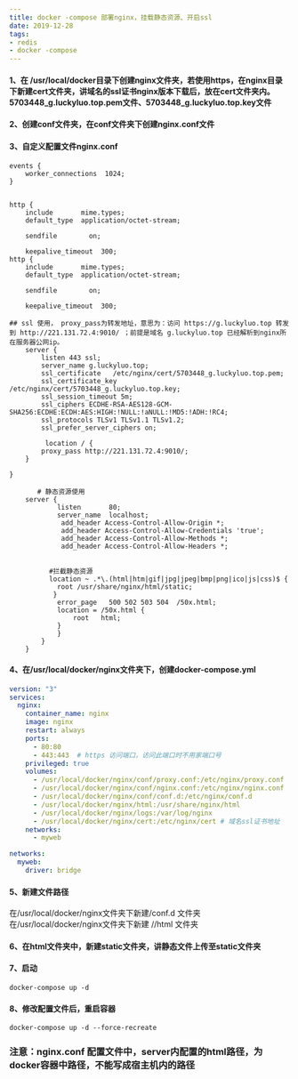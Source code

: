 ```yaml
---
title: docker -compose 部署nginx，挂载静态资源、开启ssl
date: 2019-12-28
tags:
- redis
- docker -compose
---
```



#### 1、在 /usr/local/docker目录下创建nginx文件夹，若使用https，在nginx目录下新建cert文件夹，讲域名的ssl证书nginx版本下载后，放在cert文件夹内。**5703448_g.luckyluo.top.pem文件、5703448_g.luckyluo.top.key文件**

#### 2、创建conf文件夹，在conf文件夹下创建nginx.conf文件

#### 3、自定义配置文件nginx.conf

```nginx
events {
    worker_connections  1024;
}


http {
    include       mime.types;
    default_type  application/octet-stream;

    sendfile        on;

    keepalive_timeout  300;
http {
    include       mime.types;
    default_type  application/octet-stream;

    sendfile        on;

    keepalive_timeout  300;
        
## ssl 使用， proxy_pass为转发地址，意思为：访问 https://g.luckyluo.top 转发到 http://221.131.72.4:9010/ ；前提是域名 g.luckyluo.top 已经解析到nginx所在服务器公网ip。   
    server {
        listen 443 ssl;
        server_name g.luckyluo.top;
        ssl_certificate   /etc/nginx/cert/5703448_g.luckyluo.top.pem;
        ssl_certificate_key  /etc/nginx/cert/5703448_g.luckyluo.top.key;
        ssl_session_timeout 5m;
        ssl_ciphers ECDHE-RSA-AES128-GCM-SHA256:ECDHE:ECDH:AES:HIGH:!NULL:!aNULL:!MD5:!ADH:!RC4;
        ssl_protocols TLSv1 TLSv1.1 TLSv1.2;
        ssl_prefer_server_ciphers on;

         location / {
        proxy_pass http://221.131.72.4:9010/;
    }

}
    
       # 静态资源使用 
	server {
			listen       80;
			server_name  localhost;
			 add_header Access-Control-Allow-Origin *;
			 add_header Access-Control-Allow-Credentials 'true'; 
			 add_header Access-Control-Allow-Methods *;
			 add_header Access-Control-Allow-Headers *;


		  #拦截静态资源
		  location ~ .*\.(html|htm|gif|jpg|jpeg|bmp|png|ico|js|css)$ {
			root /usr/share/nginx/html/static;
		   }
			error_page   500 502 503 504  /50x.html;
			location = /50x.html {
				root   html;
			}
			}
		}
	}

```

 

#### 4、在/usr/local/docker/nginx文件夹下，创建docker-compose.yml

```yml
version: "3"
services:
  nginx:
    container_name: nginx
    image: nginx
    restart: always
    ports:
      - 80:80
      - 443:443  # https 访问端口，访问此端口时不用家端口号
    privileged: true
    volumes:
      - /usr/local/docker/nginx/conf/proxy.conf:/etc/nginx/proxy.conf
      - /usr/local/docker/nginx/conf/nginx.conf:/etc/nginx/nginx.conf
      - /usr/local/docker/nginx/conf/conf.d:/etc/nginx/conf.d
      - /usr/local/docker/nginx/html:/usr/share/nginx/html
      - /usr/local/docker/nginx/logs:/var/log/nginx
      - /usr/local/docker/nginx/cert:/etc/nginx/cert # 域名ssl证书地址
    networks:
      - myweb

networks:
  myweb:
    driver: bridge
```

#### 5、新建文件路径

在/usr/local/docker/nginx文件夹下新建/conf.d 文件夹
在/usr/local/docker/nginx文件夹下新建 //html 文件夹

#### 6、在html文件夹中，新建static文件夹，讲静态文件上传至static文件夹

#### 7、启动

```
docker-compose up -d
```

#### 8、修改配置文件后，重启容器

```
docker-compose up -d --force-recreate
```

### 注意：nginx.conf 配置文件中，server内配置的html路径，为docker容器中路径，不能写成宿主机内的路径


<Vssue  />


